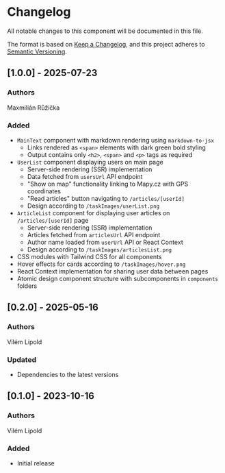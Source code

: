 # Changelog
All notable changes to this component will be documented in this file.

The format is based on [Keep a Changelog](https://keepachangelog.com/en/1.0.0/),
and this project adheres to [Semantic Versioning](https://semver.org/spec/v2.0.0.html).

## [1.0.0] - 2025-07-23
### Authors
Maxmilián Růžička
### Added
- `MainText` component with markdown rendering using `markdown-to-jsx`
  - Links rendered as `<span>` elements with dark green bold styling
  - Output contains only `<h2>`, `<span>` and `<p>` tags as required
- `UserList` component displaying users on main page
  - Server-side rendering (SSR) implementation
  - Data fetched from `usersUrl` API endpoint
  - "Show on map" functionality linking to Mapy.cz with GPS coordinates
  - "Read articles" button navigating to `/articles/[userId]`
  - Design according to `/taskImages/userList.png`
- `ArticleList` component for displaying user articles on `/articles/[userId]` page
  - Server-side rendering (SSR) implementation
  - Articles fetched from `articlesUrl` API endpoint
  - Author name loaded from `userUrl` API or React Context
  - Design according to `/taskImages/articlesList.png`
- CSS modules with Tailwind CSS for all components
- Hover effects for cards according to `/taskImages/hover.png`
- React Context implementation for sharing user data between pages
- Atomic design component structure with subcomponents in `components` folders

## [0.2.0] - 2025-05-16
### Authors
Vilém Lipold
### Updated
- Dependencies to the latest versions

## [0.1.0] - 2023-10-16
### Authors
Vilém Lipold
### Added
- Initial release
